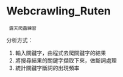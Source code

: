 # Webcrawling_Ruten
     露天爬蟲練習

分析方式：  
1. 輸入關鍵字，由程式去爬關鍵字的結果  
2. 將搜尋結果的關鍵字擷取下來，做斷詞處理  
3. 統計關鍵字斷詞的出現頻率  
